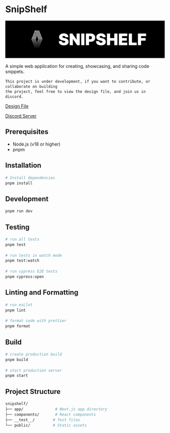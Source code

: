 # SnipShelf

![banner](./public/images/banner.png)

A simple web application for creating, showcasing, and sharing code snippets.

```
This project is under development, if you want to contribute, or collaborate on building
the project, feel free to view the design file, and join us in discord.
```

[Design File](https://www.figma.com/design/9TDf4WILFZgTLE8QnjzReO/snippets?node-id=4-71&t=CLPFJOFxpduuhV9t-1)


[Discord Server](https://discord.gg/Tm76EqwJQB)

## Prerequisites

- Node.js (v18 or higher)
- pnpm

## Installation

```bash
# Install dependencies
pnpm install
```

## Development

```bash
pnpm run dev
```

## Testing

```bash
# run all tests
pnpm test

# run tests in watch mode
pnpm test:watch

# run cypress E2E tests
pnpm cypress:open
```

## Linting and Formatting

```bash
# run esLlnt
pnpm lint

# format code with prettier
pnpm format
```

## Build

```bash
# create production build
pnpm build

# start production server
pnpm start
```

## Project Structure

```bash
snipshelf/
├── app/              # Next.js app directory
├── components/       # React components
├── __test__/        # Test files
└── public/          # Static assets
```

